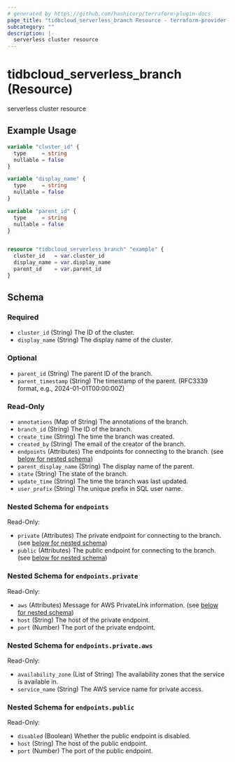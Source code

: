 ```yaml
---
# generated by https://github.com/hashicorp/terraform-plugin-docs
page_title: "tidbcloud_serverless_branch Resource - terraform-provider-tidbcloud"
subcategory: ""
description: |-
  serverless cluster resource
---
```


# tidbcloud_serverless_branch (Resource)

serverless cluster resource

## Example Usage

```terraform
variable "cluster_id" {
  type     = string
  nullable = false
}

variable "display_name" {
  type     = string
  nullable = false
}

variable "parent_id" {
  type     = string
  nullable = false
}


resource "tidbcloud_serverless_branch" "example" {
  cluster_id   = var.cluster_id
  display_name = var.display_name
  parent_id    = var.parent_id
}
```

<!-- schema generated by tfplugindocs -->
## Schema

### Required

- `cluster_id` (String) The ID of the cluster.
- `display_name` (String) The display name of the cluster.

### Optional

- `parent_id` (String) The parent ID of the branch.
- `parent_timestamp` (String) The timestamp of the parent. (RFC3339 format, e.g., 2024-01-01T00:00:00Z)

### Read-Only

- `annotations` (Map of String) The annotations of the branch.
- `branch_id` (String) The ID of the branch.
- `create_time` (String) The time the branch was created.
- `created_by` (String) The email of the creator of the branch.
- `endpoints` (Attributes) The endpoints for connecting to the branch. (see [below for nested schema](#nestedatt--endpoints))
- `parent_display_name` (String) The display name of the parent.
- `state` (String) The state of the branch.
- `update_time` (String) The time the branch was last updated.
- `user_prefix` (String) The unique prefix in SQL user name.

<a id="nestedatt--endpoints"></a>
### Nested Schema for `endpoints`

Read-Only:

- `private` (Attributes) The private endpoint for connecting to the branch. (see [below for nested schema](#nestedatt--endpoints--private))
- `public` (Attributes) The public endpoint for connecting to the branch. (see [below for nested schema](#nestedatt--endpoints--public))

<a id="nestedatt--endpoints--private"></a>
### Nested Schema for `endpoints.private`

Read-Only:

- `aws` (Attributes) Message for AWS PrivateLink information. (see [below for nested schema](#nestedatt--endpoints--private--aws))
- `host` (String) The host of the private endpoint.
- `port` (Number) The port of the private endpoint.

<a id="nestedatt--endpoints--private--aws"></a>
### Nested Schema for `endpoints.private.aws`

Read-Only:

- `availability_zone` (List of String) The availability zones that the service is available in.
- `service_name` (String) The AWS service name for private access.



<a id="nestedatt--endpoints--public"></a>
### Nested Schema for `endpoints.public`

Read-Only:

- `disabled` (Boolean) Whether the public endpoint is disabled.
- `host` (String) The host of the public endpoint.
- `port` (Number) The port of the public endpoint.
